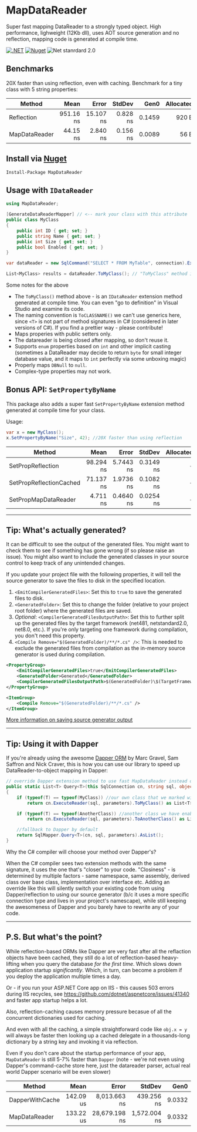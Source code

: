 # MapDataReader
Super fast mapping DataReader to a strongly typed object. High performance, lighweight (12Kb dll), uses AOT source generation and no reflection, mapping code is generated at compile time.

[![.NET](https://github.com/jitbit/MapDataReader/actions/workflows/dotnet.yml/badge.svg)](https://github.com/jitbit/MapDataReader/actions/workflows/dotnet.yml)
[![Nuget](https://img.shields.io/nuget/v/MapDataReader)](https://www.nuget.org/packages/MapDataReader/)
![Net stanrdard 2.0](https://img.shields.io/badge/netstandard-2.0-brightgreen)

## Benchmarks

20X faster than using reflection, even with caching. Benchmark for a tiny class with 5 string properties:

| Method         |      Mean |     Error |   StdDev |   Gen0 | Allocated |
|--------------- |----------:|----------:|---------:|-------:|----------:|
|  Reflection    | 951.16 ns | 15.107 ns | 0.828 ns | 0.1459 |     920 B |
|  MapDataReader |  44.15 ns |  2.840 ns | 0.156 ns | 0.0089 |      56 B |

## Install via [Nuget](https://www.nuget.org/packages/MapDataReader/)

```
Install-Package MapDataReader
```

## Usage with `IDataReader`

```csharp
using MapDataReader;

[GenerateDataReaderMapper] // <-- mark your class with this attribute
public class MyClass
{
	public int ID { get; set; }
	public string Name { get; set; }
	public int Size { get; set; }
	public bool Enabled { get; set; }
}

var dataReader = new SqlCommand("SELECT * FROM MyTable", connection).ExecuteReader();

List<MyClass> results = dataReader.ToMyClass(); // "ToMyClass" method is generated at compile time
```

Some notes for the above

* The `ToMyClass()` method above - is an `IDataReader` extension method generated at compile time. You can even "go to definition" in Visual Studio and examine its code.
* The naming convention is `ToCLASSNAME()` we can't use generics here, since `<T>` is not part of method signatures in C# (considered in later versions of C#). If you find a prettier way - please contribute!
* Maps properies with public setters only.
* The datareader is being closed after mapping, so don't reuse it.
* Supports `enum` properties based on `int` and other implicit casting (sometimes a DataReader may decide to return `byte` for small integer database value, and it maps to `int` perfectly via some unboxing magic)
* Properly maps `DBNull` to `null`.
* Complex-type properties may not work.

## Bonus API: `SetPropertyByName`

This package also adds a super fast `SetPropertyByName` extension method generated at compile time for your class.

Usage:

```csharp
var x = new MyClass();
x.SetPropertyByName("Size", 42); //20X faster than using reflection
```

|                  Method |      Mean |     Error |    StdDev | Allocated |
|------------------------ |----------:|----------:|----------:|----------:|
|       SetPropReflection | 98.294 ns | 5.7443 ns | 0.3149 ns |         - |
| SetPropReflectionCached | 71.137 ns | 1.9736 ns | 0.1082 ns |         - |
|    SetPropMapDataReader |  4.711 ns | 0.4640 ns | 0.0254 ns |         - |

---

## Tip: What's actually generated?

It can be difficult to see the output of the generated files. You might want to check them to see if something has gone wrong (if so please raise an issue). You might also want to include the generated classes in your source control to keep track of any unintended changes.

If you update your project file with the following properties, it will tell the source generator to save the files to disk in the specified location.

1. `<EmitCompilerGeneratedFiles>`: Set this to `true` to save the generated files to disk.
2. `<GeneratedFolder>`: Set this to change the folder (relative to your project root folder) where the generated files are saved.
3. *Optional*: `<CompilerGeneratedFilesOutputPath>`: Set this to further split up the generated files by the target framework (net481, netstandard2.0, net8.0, etc.). If you're only targeting one framework during compilation, you don't need this property.
4. `<Compile Remove="$(GeneratedFolder)/**/*.cs" />`: This is needed to exclude the generated files from compilation as the in-memory source generator is used during compilation.

```xml
<PropertyGroup>
    <EmitCompilerGeneratedFiles>true</EmitCompilerGeneratedFiles>
    <GeneratedFolder>Generated</GeneratedFolder>
    <CompilerGeneratedFilesOutputPath>$(GeneratedFolder)\$(TargetFramework)</CompilerGeneratedFilesOutputPath>
</PropertyGroup>

<ItemGroup>
    <Compile Remove="$(GeneratedFolder)/**/*.cs" />
</ItemGroup>
```

[More information on saving source generator output](https://andrewlock.net/creating-a-source-generator-part-6-saving-source-generator-output-in-source-control/)

---

## Tip: Using it with Dapper

If you're already using the awesome [Dapper ORM](https://github.com/DapperLib/Dapper) by Marc Gravel, Sam Saffron and Nick Craver, this is how you can use our library to speed up DataReader-to-object mapping in Dapper:

```csharp
// override Dapper extension method to use fast MapDataReader instead of Dapper's built-in reflection
public static List<T> Query<T>(this SqlConnection cn, string sql, object parameters = null)
{
	if (typeof(T) == typeof(MyClass)) //our own class that we marked with attribute?
		return cn.ExecuteReader(sql, parameters).ToMyClass() as List<T>; //use MapDataReader

	if (typeof(T) == typeof(AnotherClass)) //another class we have enabled?
		return cn.ExecuteReader(sql, parameters).ToAnotherClass() as List<T>; //again

	//fallback to Dapper by default
	return SqlMapper.Query<T>(cn, sql, parameters).AsList();
}
```
Why the C# compiler will choose your method over Dapper's?

When the C# compiler sees two extension methods with the same signature, it uses the one that's "closer" to your code. "Closiness" - is determined by multiple factors - same namespace, same assembly, derived class over base class, implementation over interface etc. Adding an override like this will silently switch your existing code from using Dapper/reflection to using our source generator (b/c it uses a more specific connection type and lives in your project's namescape), while still keeping the awesomeness of Dapper and you barely have to rewrite any of your code.

---

## P.S. But what's the point?

While reflection-based ORMs like Dapper are very fast after all the reflaction objects have been cached, they still do a lot of reflection-based heavy-lifting when you query the database *for the first time*. Which slows down application startup *significantly*. Which, in turn, can become a problem if you deploy the application multiple times a day.

Or - if you run your ASP.NET Core app on IIS - this causes 503 errors during IIS recycles, see https://github.com/dotnet/aspnetcore/issues/41340 and faster app startup helps a lot.

Also, reflection-caching causes memory pressure becasue of all the concurrent dictionaries used for caching.

And even with all the caching, a simple straightforward code like `obj.x = y` will always be faster then looking up a cached delegate in a thousands-long dictionary by a string key and invoking it via reflection.

Even if you don't care about the startup performance of your app, `MapDataReader` is still 5-7% faster than `Dapper` (note - we're not even using Dapper's command-cache store here, just the datareader parser, actual real world Dapper scenario will be even slower)

|          Method |          Mean |         Error |       StdDev |   Gen0 |   Gen1 | Allocated |
|---------------- |--------------:|--------------:|-------------:|-------:|-------:|----------:|
| DapperWithCache |     142.09 us |  8,013.663 ns |   439.256 ns | 9.0332 | 1.2207 |   57472 B |
|   MapDataReader |     133.22 us | 28,679.198 ns | 1,572.004 ns | 9.0332 | 1.2207 |   57624 B |

